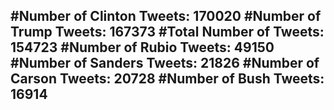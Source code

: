 #Number of Clinton Tweets: 170020
#Number of Trump Tweets: 167373
#Total Number of Tweets: 154723 
#Number of Rubio Tweets: 49150
#Number of Sanders Tweets: 21826
#Number of Carson Tweets: 20728
#Number of Bush Tweets: 16914
---
